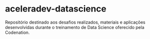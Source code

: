 # aceleradev-datascience
Repositório destinado aos desafios realizados, materiais e aplicações desenvolvidas durante o treinamento de Data Science oferecido pela Codenation.
